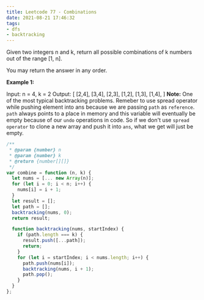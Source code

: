 ```yaml
---
title: Leetcode 77 - Combinations
date: 2021-08-21 17:46:32
tags:
- dfs
- backtracking
---
```

Given two integers n and k, return all possible combinations of k numbers out of the range [1, n].

You may return the answer in any order.

**Example 1:**

Input: n = 4, k = 2
Output:
[
  [2,4],
  [3,4],
  [2,3],
  [1,2],
  [1,3],
  [1,4],
]
**Note:** One of the most typical backtracking problems. Remeber to use spread operator while pushing element into ans because we are passing `path` as `reference`. `path` always points to a place in memory and this variable will eventually be empty because of our `undo` operations in code. So if we don't use `spread operator` to clone a new array and push it into `ans`, what we get will just be empty.
```javascript
/**
 * @param {number} n
 * @param {number} k
 * @return {number[][]}
 */
var combine = function (n, k) {
  let nums = [... new Array(n)];
  for (let i = 0; i < n; i++) {
    nums[i] = i + 1;
  }
  let result = [];
  let path = [];
  backtracking(nums, 0);
  return result;

  function backtracking(nums, startIndex) {
    if (path.length === k) {
      result.push([...path]);
      return;
    }
    for (let i = startIndex; i < nums.length; i++) {
      path.push(nums[i]);
      backtracking(nums, i + 1);
      path.pop();
    }
  }
};
```
